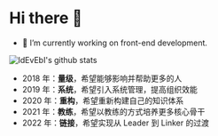 # Hi there 👋

- 🔭 I’m currently working on front-end development.

![IdEvEbI's github stats](https://github-readme-stats.vercel.app/api?username=idevebi&show_icons=true&theme=cobalt)

- 2018 年：**量级**，希望能够影响并帮助更多的人
- 2019 年：**系统**，希望引入系统管理，提高组织效能
- 2020 年：**重构**，希望重新构建自己的知识体系
- 2021 年：**教练**，希望以教练的方式培养更多核心骨干
- 2022 年：**链接**，希望实现从 Leader 到 Linker 的过渡

<!--
**IdEvEbI/IdEvEbI** is a ✨ _special_ ✨ repository because its `README.md` (this file) appears on your GitHub profile.

Here are some ideas to get you started:

- 🔭 I’m currently working on ...
- 🌱 I’m currently learning ...
- 👯 I’m looking to collaborate on ...
- 🤔 I’m looking for help with ...
- 💬 Ask me about ...
- 📫 How to reach me: ...
- 😄 Pronouns: ...
- ⚡ Fun fact: ...
-->

